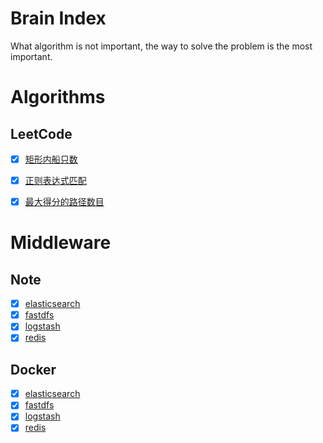 Brain Index
======================
What algorithm is not important, the way to solve the problem is the most important.

# Algorithms


## LeetCode

* [x] [矩形内船只数](https://github.com/XyParaCrim/brain-index/tree/master/algorithms/leet-code/ship-count) 
* [x] [正则表达式匹配](https://github.com/XyParaCrim/brain-index/tree/master/algorithms/leet-code/regular-expression-matching)
* [x] [最大得分的路径数目](https://github.com/XyParaCrim/brain-index/tree/master/algorithms/leet-code/number-of-paths-with-max-score)


# Middleware

## Note

* [x] [elasticsearch](https://github.com/XyParaCrim/brain-index/tree/master/middleware/elasticsearch)
* [x] [fastdfs](https://github.com/XyParaCrim/brain-index/tree/master/middleware/fastdfs)
* [x] [logstash](https://github.com/XyParaCrim/brain-index/tree/master/middleware/logstash)
* [x] [redis](https://github.com/XyParaCrim/brain-index/tree/master/middleware/redis)

## Docker

* [x] [elasticsearch](https://github.com/XyParaCrim/brain-index/tree/master/middleware/elasticsearch/docker)
* [x] [fastdfs](https://github.com/XyParaCrim/brain-index/tree/master/middleware/fastdfs/docker)
* [x] [logstash](https://github.com/XyParaCrim/brain-index/tree/master/middleware/logstash/docker)
* [x] [redis](https://github.com/XyParaCrim/brain-index/tree/master/middleware/redis/docker)
